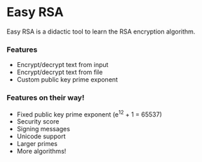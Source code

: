 # Easy RSA

Easy RSA is a didactic tool to learn the RSA encryption algorithm.

### Features

  - Encrypt/decrypt text from input
  - Encrypt/decrypt text from file
  - Custom public key prime exponent

### Features on their way!

  - Fixed public key prime exponent (e<sup>12</sup> + 1 = 65537)
  - Security score
  - Signing messages
  - Unicode support
  - Larger primes
  - More algorithms!
